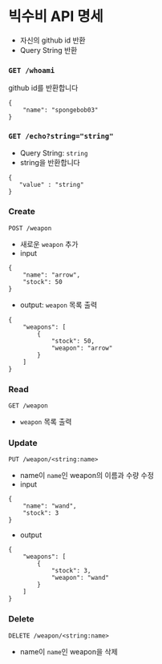 # 빅수비 API 명세
- 자신의 github id 반환
- Query String 반환
### `GET /whoami`  
github id를 반환합니다
```
{
    "name": "spongebob03"
}
```
### `GET /echo?string="string"`  
- Query String: `string`
- string을 반환합니다
```
{
   "value" : "string"
}
```
### Create
`POST /weapon`
- 새로운 `weapon` 추가
- input
```
{
    "name": "arrow",
    "stock": 50
}
```
- output: `weapon` 목록 출력
```
{
    "weapons": [
        {
            "stock": 50,
            "weapon": "arrow"
        }
    ]
}
```
### Read
`GET /weapon`
- `weapon` 목록 출력
### Update
`PUT /weapon/<string:name>`
- name이 `name`인 weapon의 이름과 수량 수정
- input
```
{
    "name": "wand",
    "stock": 3
}
```
- output
```
{
    "weapons": [
        {
            "stock": 3,
            "weapon": "wand"
        }
    ]
}
```
### Delete
`DELETE /weapon/<string:name>`
- name이 `name`인 weapon을 삭제
